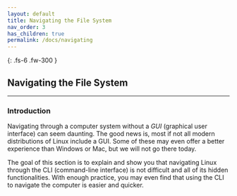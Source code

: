 ```yaml
---
layout: default
title: Navigating the File System
nav_order: 3
has_children: true
permalink: /docs/navigating
---
```


{: .fs-6 .fw-300 }

## Navigating the File System

---

### Introduction

Navigating through a computer system without a _GUI_ (graphical user interface) can seem daunting. The good news is, most if not all modern distributions of Linux include a GUI. Some of these may even offer a better experience than Windows or Mac, but we will not go there today.

The goal of this section is to explain and show you that navigating Linux through the CLI (command-line interface) is not difficult and all of its hidden functionalities. With enough practice, you may even find that using the CLI to navigate the computer is easier and quicker.


